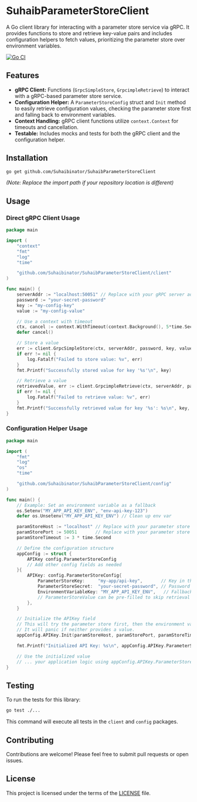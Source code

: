 # SuhaibParameterStoreClient

A Go client library for interacting with a parameter store service via gRPC. It provides functions to store and retrieve key-value pairs and includes configuration helpers to fetch values, prioritizing the parameter store over environment variables.

[![Go CI](https://github.com/Suhaibinator/SuhaibParameterStoreClient/actions/workflows/go-ci.yml/badge.svg?event=workflow_run)](https://github.com/Suhaibinator/SuhaibParameterStoreClient/actions/workflows/go-ci.yml)

## Features

*   **gRPC Client:** Functions (`GrpcSimpleStore`, `GrpcimpleRetrieve`) to interact with a gRPC-based parameter store service.
*   **Configuration Helper:** A `ParameterStoreConfig` struct and `Init` method to easily retrieve configuration values, checking the parameter store first and falling back to environment variables.
*   **Context Handling:** gRPC client functions utilize `context.Context` for timeouts and cancellation.
*   **Testable:** Includes mocks and tests for both the gRPC client and the configuration helper.

## Installation

```bash
go get github.com/Suhaibinator/SuhaibParameterStoreClient
```

*(Note: Replace the import path if your repository location is different)*

## Usage

### Direct gRPC Client Usage

```go
package main

import (
	"context"
	"fmt"
	"log"
	"time"

	"github.com/Suhaibinator/SuhaibParameterStoreClient/client"
)

func main() {
	serverAddr := "localhost:50051" // Replace with your gRPC server address
	password := "your-secret-password"
	key := "my-config-key"
	value := "my-config-value"

	// Use a context with timeout
	ctx, cancel := context.WithTimeout(context.Background(), 5*time.Second)
	defer cancel()

	// Store a value
	err := client.GrpcSimpleStore(ctx, serverAddr, password, key, value)
	if err != nil {
		log.Fatalf("Failed to store value: %v", err)
	}
	fmt.Printf("Successfully stored value for key '%s'\n", key)

	// Retrieve a value
	retrievedValue, err := client.GrpcimpleRetrieve(ctx, serverAddr, password, key)
	if err != nil {
		log.Fatalf("Failed to retrieve value: %v", err)
	}
	fmt.Printf("Successfully retrieved value for key '%s': %s\n", key, retrievedValue)
}
```

### Configuration Helper Usage

```go
package main

import (
	"fmt"
	"log"
	"os"
	"time"

	"github.com/Suhaibinator/SuhaibParameterStoreClient/config"
)

func main() {
	// Example: Set an environment variable as a fallback
	os.Setenv("MY_APP_API_KEY_ENV", "env-api-key-123")
	defer os.Unsetenv("MY_APP_API_KEY_ENV") // Clean up env var

	paramStoreHost := "localhost" // Replace with your parameter store host
	paramStorePort := 50051       // Replace with your parameter store port
	paramStoreTimeout := 3 * time.Second

	// Define the configuration structure
	appConfig := struct {
		APIKey config.ParameterStoreConfig
		// Add other config fields as needed
	}{
		APIKey: config.ParameterStoreConfig{
			ParameterStoreKey:     "my-app/api-key",       // Key in the parameter store
			ParameterStoreSecret:  "your-secret-password", // Password for the store
			EnvironmentVariableKey: "MY_APP_API_KEY_ENV",   // Fallback environment variable
			// ParameterStoreValue can be pre-filled to skip retrieval
		},
	}

	// Initialize the APIKey field
	// This will try the parameter store first, then the environment variable.
	// It will panic if neither provides a value.
	appConfig.APIKey.Init(paramStoreHost, paramStorePort, paramStoreTimeout)

	fmt.Printf("Initialized API Key: %s\n", appConfig.APIKey.ParameterStoreValue)

	// Use the initialized value
	// ... your application logic using appConfig.APIKey.ParameterStoreValue ...
}

```

## Testing

To run the tests for this library:

```bash
go test ./...
```

This command will execute all tests in the `client` and `config` packages.

## Contributing

Contributions are welcome! Please feel free to submit pull requests or open issues.

## License

This project is licensed under the terms of the [LICENSE](LICENSE) file.
